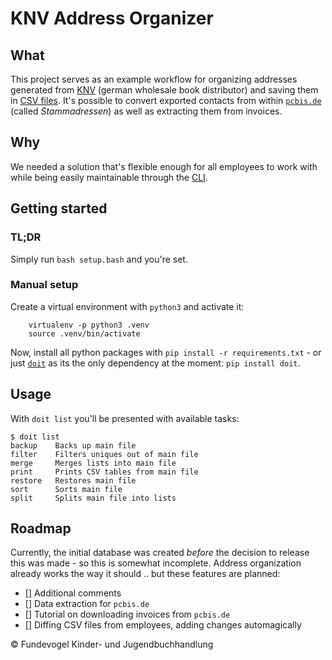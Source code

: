 # KNV Address Organizer

## What
This project serves as an example workflow for organizing addresses generated from [KNV](https://www.knv-zeitfracht.de) (german wholesale book distributor) and saving them in [CSV files](https://en.wikipedia.org/wiki/Comma-separated_values). It's possible to convert exported contacts from within [`pcbis.de`](https://pcbis.de) (called *Stammadressen*) as well as extracting them from invoices.


## Why
We needed a solution that's flexible enough for all employees to work with while being easily maintainable through the [CLI](https://en.wikipedia.org/wiki/Command-line_interface).


## Getting started

### TL;DR
Simply run `bash setup.bash` and you're set.

### Manual setup
Create a virtual environment with `python3` and activate it:

```text
    virtualenv -p python3 .venv
    source .venv/bin/activate
```

Now, install all python packages with `pip install -r requirements.txt` - or just [`doit`](https://pydoit.org) as its the only dependency at the moment: `pip install doit`.


## Usage
With `doit list` you'll be presented with available tasks:

```text
$ doit list
backup    Backs up main file
filter    Filters uniques out of main file
merge     Merges lists into main file
print     Prints CSV tables from main file
restore   Restores main file
sort      Sorts main file
split     Splits main file into lists
```

## Roadmap
Currently, the initial database was created *before* the decision to release this was made - so this is somewhat incomplete. Address organization already works the way it should ..  but these features are planned:

- [] Additional comments
- [] Data extraction for `pcbis.de`
- [] Tutorial on downloading invoices from `pcbis.de`
- [] Diffing CSV files from employees, adding changes automagically

:copyright: Fundevogel Kinder- und Jugendbuchhandlung
